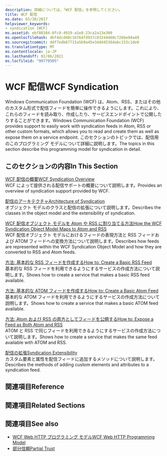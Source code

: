 ```yaml
---
description: 詳細については、「WCF 配信」を参照してください。
title: WCF 配信
ms.date: 03/30/2017
helpviewer_keywords:
- syndication [WCF]
ms.assetid: ebf80384-0fc9-4919-a1e8-23ca2a13e300
ms.openlocfilehash: 4bf4dcd40c1b764fd937c03244460c726be94a49
ms.sourcegitcommit: ddf7edb67715a5b9a45e3dd44536dabc153c1de0
ms.translationtype: MT
ms.contentlocale: ja-JP
ms.lasthandoff: 02/06/2021
ms.locfileid: "99779505"
---
```

# <a name="wcf-syndication"></a><span data-ttu-id="4b41a-103">WCF 配信</span><span class="sxs-lookup"><span data-stu-id="4b41a-103">WCF Syndication</span></span>

<span data-ttu-id="4b41a-104">Windows Communication Foundation (WCF) は、Atom、RSS、またはその他のカスタム形式で配信フィードを簡単に操作できるようにします。これにより、これらのフィードを読み取り、作成したり、サービスエンドポイントで公開したりすることができます。</span><span class="sxs-lookup"><span data-stu-id="4b41a-104">Windows Communication Foundation (WCF) provides support to easily work with syndication feeds in Atom, RSS or other custom formats, which allows you to read and create them as well as expose them on a service endpoint.</span></span> <span data-ttu-id="4b41a-105">このセクションのトピックでは、配信用のこのプログラミング モデルについて詳細に説明します。</span><span class="sxs-lookup"><span data-stu-id="4b41a-105">The topics in this section describe this programming model for syndication in detail.</span></span>  
  
## <a name="in-this-section"></a><span data-ttu-id="4b41a-106">このセクションの内容</span><span class="sxs-lookup"><span data-stu-id="4b41a-106">In This Section</span></span>  

 [<span data-ttu-id="4b41a-107">WCF 配信の概要</span><span class="sxs-lookup"><span data-stu-id="4b41a-107">WCF Syndication Overview</span></span>](wcf-syndication-overview.md)  
 <span data-ttu-id="4b41a-108">WCF によって提供される配信サポートの概要について説明します。</span><span class="sxs-lookup"><span data-stu-id="4b41a-108">Provides an overview of syndication support provided by WCF.</span></span>  
  
 [<span data-ttu-id="4b41a-109">配信のアーキテクチャ</span><span class="sxs-lookup"><span data-stu-id="4b41a-109">Architecture of Syndication</span></span>](architecture-of-syndication.md)  
 <span data-ttu-id="4b41a-110">オブジェクト モデルのクラスと配信の拡張について説明します。</span><span class="sxs-lookup"><span data-stu-id="4b41a-110">Describes the classes in the object model and the extensibility of syndication.</span></span>  
  
 [<span data-ttu-id="4b41a-111">WCF 配信オブジェクト モデルを Atom や RSS に割り当てる方法</span><span class="sxs-lookup"><span data-stu-id="4b41a-111">How the WCF Syndication Object Model Maps to Atom and RSS</span></span>](how-the-wcf-syndication-object-model-maps-to-atom-and-rss.md)  
 <span data-ttu-id="4b41a-112">WCF 配信オブジェクト モデルにおけるフィードの表現方法と RSS フィードおよび ATOM フィードへの変換方法について説明します。</span><span class="sxs-lookup"><span data-stu-id="4b41a-112">Describes how feeds are represented within the WCF Syndication Object Model and how they are converted to RSS and Atom feeds.</span></span>  
  
 [<span data-ttu-id="4b41a-113">方法: 基本的な RSS フィードを作成する</span><span class="sxs-lookup"><span data-stu-id="4b41a-113">How to: Create a Basic RSS Feed</span></span>](how-to-create-a-basic-rss-feed.md)  
 <span data-ttu-id="4b41a-114">基本的な RSS フィードを利用できるようにするサービスの作成方法について説明します。</span><span class="sxs-lookup"><span data-stu-id="4b41a-114">Shows how to create a service that makes a basic RSS feed available.</span></span>  
  
 [<span data-ttu-id="4b41a-115">方法: 基本的な ATOM フィードを作成する</span><span class="sxs-lookup"><span data-stu-id="4b41a-115">How to: Create a Basic Atom Feed</span></span>](how-to-create-a-basic-atom-feed.md)  
 <span data-ttu-id="4b41a-116">基本的な ATOM フィードを利用できるようにするサービスの作成方法について説明します。</span><span class="sxs-lookup"><span data-stu-id="4b41a-116">Shows how to create a service that makes a basic ATOM feed available.</span></span>  
  
 [<span data-ttu-id="4b41a-117">方法: Atom および RSS の両方としてフィードを公開する</span><span class="sxs-lookup"><span data-stu-id="4b41a-117">How to: Expose a Feed as Both Atom and RSS</span></span>](how-to-expose-a-feed-as-both-atom-and-rss.md)  
 <span data-ttu-id="4b41a-118">ATOM と RSS で同じフィードを利用できるようにするサービスの作成方法について説明します。</span><span class="sxs-lookup"><span data-stu-id="4b41a-118">Shows how to create a service that makes the same feed available with ATOM and RSS.</span></span>  
  
 [<span data-ttu-id="4b41a-119">配信の拡張</span><span class="sxs-lookup"><span data-stu-id="4b41a-119">Syndication Extensibility</span></span>](syndication-extensibility.md)  
 <span data-ttu-id="4b41a-120">カスタム要素と属性を配信フィードに追加するメソッドについて説明します。</span><span class="sxs-lookup"><span data-stu-id="4b41a-120">Describes the methods of adding custom elements and attributes to a syndication feed.</span></span>  
  
## <a name="reference"></a><span data-ttu-id="4b41a-121">関連項目</span><span class="sxs-lookup"><span data-stu-id="4b41a-121">Reference</span></span>  
  
## <a name="related-sections"></a><span data-ttu-id="4b41a-122">関連項目</span><span class="sxs-lookup"><span data-stu-id="4b41a-122">Related Sections</span></span>  
  
## <a name="see-also"></a><span data-ttu-id="4b41a-123">関連項目</span><span class="sxs-lookup"><span data-stu-id="4b41a-123">See also</span></span>

- [<span data-ttu-id="4b41a-124">WCF Web HTTP プログラミング モデル</span><span class="sxs-lookup"><span data-stu-id="4b41a-124">WCF Web HTTP Programming Model</span></span>](wcf-web-http-programming-model.md)
- [<span data-ttu-id="4b41a-125">部分信頼</span><span class="sxs-lookup"><span data-stu-id="4b41a-125">Partial Trust</span></span>](partial-trust.md)
